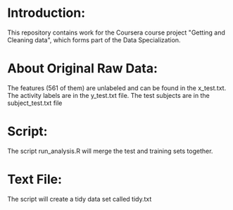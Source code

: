 Introduction:
=====================
This repository contains work for the Coursera course project "Getting and Cleaning data", which forms part of the Data Specialization.

About Original Raw Data:
=====================
The features (561 of them) are unlabeled and can be found in the x_test.txt. The activity labels are in the y_test.txt file. The test subjects are in the subject_test.txt file

Script:
=====================
The script run_analysis.R will merge the test and training sets together. 

Text File:
=====================
The script will create a tidy data set called tidy.txt
